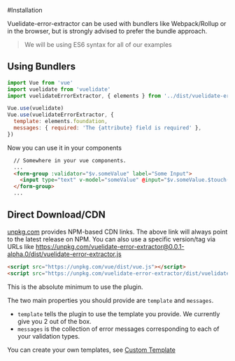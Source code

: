 #Installation

Vuelidate-error-extractor can be used with bundlers like Webpack/Rollup or in the browser, but is strongly advised to prefer the bundle approach.

> We will be using ES6 syntax for all of our examples

## Using Bundlers

```js
import Vue from 'vue'
import vuelidate from 'vuelidate'
import vuelidateErrorExtractor, { elements } from '../dist/vuelidate-error-extractor.esm'

Vue.use(vuelidate)
Vue.use(vuelidateErrorExtractor, {
  template: elements.foundation,
  messages: { required: 'The {attribute} field is required' },
})
```
Now you can use it in your components

```html
  // Somewhere in your vue components.
  ...
  <form-group :validator="$v.someValue" label="Some Input">
    <input type="text" v-model="someValue" @input="$v.someValue.$touch()">
  </form-group>
  ...
```

## Direct Download/CDN

[unpkg.com](https://unpkg.com) provides NPM-based CDN links. The above link will always point to the latest release on NPM. You can also use a specific version/tag via URLs like https://unpkg.com/vuelidate-error-extractor@0.0.1-alpha.0/dist/vuelidate-error-extractor.js


```html
<script src="https://unpkg.com/vue/dist/vue.js"></script>
<script src="https://unpkg.com/vuelidate-error-extractor/dist/vuelidate-error-extractor.js"></script>
```

This is the absolute minimum to use the plugin. 

The two main properties you should provide are `template` and `messages`.
 - `template` tells the plugin to use the template you provide. We currently give you 2 out of the box.
 - `messages` is the collection of error messages corresponding to each of your validation types.

You can create your own templates, see [Custom Template](custom_templates.md) 

